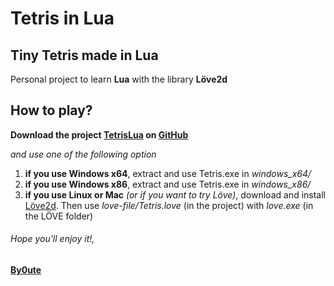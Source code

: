 # Tetris in Lua

## Tiny Tetris made in Lua
Personal project to learn **Lua** with the library **Löve2d**

## How to play?
**Download the project [TetrisLua](https://github.com/By0ute/TetrisLua/archive/master.zip) on [GitHub](https://github.com/)**

*and use one of the following option*

1. **if you use Windows x64**, extract and use Tetris.exe in *windows_x64/*
2. **if you use Windows x86**, extract and use Tetris.exe in *windows_x86/*
3. **if you use Linux or Mac** *(or if you want to try Löve)*, download and install [Löve2d](https://love2d.org/). Then use *love-file/Tetris.love* (in the project) with *love.exe* (in the LÖVE folder)



###### *Hope you'll enjoy it!*,
[**By0ute**](https://github.com/By0ute)